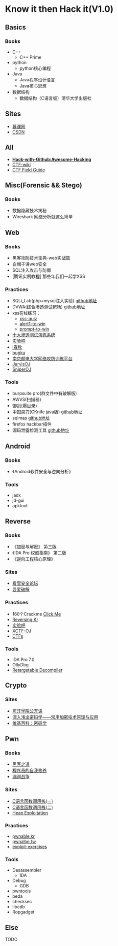 # Know it then Hack it(V1.0)

## Basics

### Books

- C++
	- C++ Prime
- python
	- python核心编程
- Java
	- Java程序设计语言
	- Java核心思想
- 数据结构
	- 数据结构（C语言版）清华大学出版社

## Sites

- [慕课网](http://www.immoc.com)
- [CSDN](http://www.csdn.net)

## All

- **[Hack-with-Github:Awesome-Hacking](https://github.com/Hack-with-Github/Awesome-Hacking)**
- [CTF-wiki](https://ctf-wiki.github.io/ctf-wiki/#/introduction)
- [CTF Field Guide](https://trailofbits.github.io/ctf/)

## Misc(Forensic && Stego)

### Books

- 数据隐藏技术揭秘
- Wireshark 网络分析就这么简单

## Web

### Books

* 黑客攻防技术宝典-web实战篇
* 白帽子讲web安全
* SQL注入攻击与防御
* [腾讯实例教程] 那些年我们一起学XSS

### Practices

* SQLi_Lab(php+mysql注入实验) [github地址](https://github.com/Audi-1/sqli-labs)
* DVWA(综合渗透测试靶场) [github地址](https://github.com/ethicalhack3r/DVWA)
* xss在线练习：
    * [xss-quiz](http://xss-quiz.int21h.jp/)
    * [alert1-to-win](https://alf.nu/alert1)
    * [prompt-to-win](http://prompt.ml/0)
* [十大渗透测试演练系统](http://www.freebuf.com/sectool/4708.html)
* [实验吧](http://www.shiyanbar.com/)
* [i春秋](https://www.ichunqiu.com/)
* [bugku](http://www.bugku.com/)
* [南京邮电大学网络攻防训练平台](http://ctf.nuptsast.com/)
* [JarvisOJ](https://www.jarvisoj.com/)
* [SniperOJ](http://www.sniperoj.com/)

### Tools

* burpsuite pro(群文件中有破解版)
* AWVS(扫描器)
* 御剑(爆目录)
* 中国菜刀(CKnife java版) [github地址](https://github.com/Chora10/Cknife)
* sqlmap [github地址](https://github.com/sqlmapproject/sqlmap)
* firefox hackbar插件
* 源码泄露检测工具 [github地址](https://github.com/WangYihang/SourceLeakHacker) 

## Android

### Books

- 《Android软件安全与逆向分析》

### Tools

- jadx
- jd-gui
- apktool

## Reverse

### Books

- 《加密与解密》 第三版
- 《IDA Pro 权威指南》 第二版 
- 《逆向工程核心原理》

### Sites

- [看雪安全论坛](https://bbs.pediy.com/)
- [吾爱破解](https://www.52pojie.cn/)

### Practices

- 160个Crackme [Click Me](./attachments/crackme.rar)
- [Reversing.Kr](http://reversing.kr/challenge.php)
- [实验吧](http://www.shiyanbar.com/ctf/practice)
- [XCTF-OJ](http://oj.xctf.org.cn/)
- [CTFs](https://github.com/ctfs)

### Tools

- IDA Pro 7.0
- OllyDbg
- [Retargetable Decompiler](https://retdec.com/)


## Crypto

### Sites

- [可汗学院公开课](http://open.163.com/special/Khan/moderncryptography.html)
- [深入浅出密码学——常用加密技术原理与应用](https://github.com/yuankeyang/python/blob/master/%E3%80%8A%E6%B7%B1%E5%85%A5%E6%B5%85%E5%87%BA%E5%AF%86%E7%A0%81%E5%AD%A6%E2%80%94%E2%80%94%E5%B8%B8%E7%94%A8%E5%8A%A0%E5%AF%86%E6%8A%80%E6%9C%AF%E5%8E%9F%E7%90%86%E4%B8%8E%E5%BA%94%E7%94%A8%E3%80%8B.pdf)
- [维基百科：密码学](https://zh.wikipedia.org/wiki/%E5%AF%86%E7%A0%81%E5%AD%A6)


## Pwn

### Books

- [黑客之道](https://baike.baidu.com/item/%E9%BB%91%E5%AE%A2%E4%B9%8B%E9%81%93/12407734?fr=aladdin)
- [程序员的自我修养](https://book.douban.com/subject/3652388/)
- [漏洞战争](https://book.douban.com/subject/26830238/)

### Sites

- [C语言函数调用栈(一)](http://www.cnblogs.com/clover-toeic/p/3755401.html)
- [C语言函数调用栈(二)](http://www.cnblogs.com/clover-toeic/p/3756668.html)
- [Heap Exploitation](https://heap-exploitation.dhavalkapil.com/)

### Practices

- [pwnable.kr](http://pwnable.kr/play.php)
- [pwnalbe.tw](https://pwnable.tw/)
- [exploit-exercises](https://exploit-exercises.com/)

### Tools

- Desassembler
	- IDA
- Debug
	- GDB
- pwntools
- peda
- checksec
- libcdb
- Ropgadget

## Else

TODO